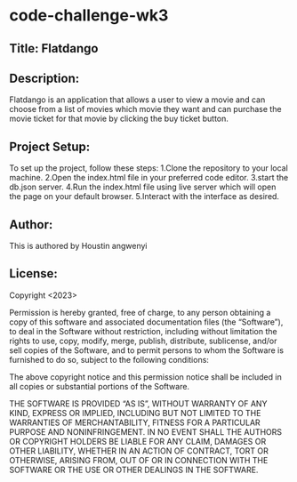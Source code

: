 # code-challenge-wk3
## Title: Flatdango
## Description:
Flatdango is an application that allows a user to view a movie and can choose from a list of movies which movie they want and can purchase the movie ticket for that movie by clicking the buy ticket button.
## Project Setup:
To set up the project, follow these steps:
1.Clone the repository to your local machine.
2.Open the index.html file in your preferred code editor.
3.start the db.json server.
4.Run the index.html file using live server which will open the page on your default browser.
5.Interact with the interface as desired.
## Author:
This is authored by Houstin angwenyi
## License:
Copyright <2023> <Houstin Angwenyi>

Permission is hereby granted, free of charge, to any person obtaining a copy of this software and associated documentation files (the “Software”), to deal in the Software without restriction, including without limitation the rights to use, copy, modify, merge, publish, distribute, sublicense, and/or sell copies of the Software, and to permit persons to whom the Software is furnished to do so, subject to the following conditions:

The above copyright notice and this permission notice shall be included in all copies or substantial portions of the Software.

THE SOFTWARE IS PROVIDED “AS IS”, WITHOUT WARRANTY OF ANY KIND, EXPRESS OR IMPLIED, INCLUDING BUT NOT LIMITED TO THE WARRANTIES OF MERCHANTABILITY, FITNESS FOR A PARTICULAR PURPOSE AND NONINFRINGEMENT. IN NO EVENT SHALL THE AUTHORS OR COPYRIGHT HOLDERS BE LIABLE FOR ANY CLAIM, DAMAGES OR OTHER LIABILITY, WHETHER IN AN ACTION OF CONTRACT, TORT OR OTHERWISE, ARISING FROM, OUT OF OR IN CONNECTION WITH THE SOFTWARE OR THE USE OR OTHER DEALINGS IN THE SOFTWARE.

